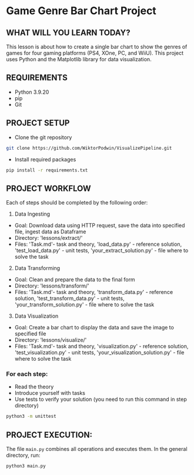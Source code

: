 # Game Genre Bar Chart Project

## WHAT WILL YOU LEARN TODAY?
This lesson is about how to create a single bar chart to show the genres of games for four gaming platforms (PS4, XOne, PC, and WiiU). This project uses Python and the Matplotlib library for data visualization.

## REQUIREMENTS
* Python 3.9.20
* pip 
* Git

## PROJECT SETUP
* Clone the git repository
```bash
git clone https://github.com/WiktorPodwin/VisualizePipeline.git
```

* Install required packages
```bash
pip install -r requirements.txt
```

## PROJECT WORKFLOW
Each of steps should be completed by the following order:

1. Data Ingesting 
* Goal: Download data using HTTP request, save the data into specified file, ingest data as Dataframe
* Directory: 'lessons/extract/'
* Files: 'Task.md'- task and theory, 'load_data.py' - reference solution, 'test_load_data.py' - unit tests, 'your_extract_solution.py' - file where to solve the task

2. Data Transforming 
* Goal: Clean and prepare the data to the final form
* Directory: 'lessons/transform/'
* Files: 'Task.md'- task and theory, 'transform_data.py' - reference solution, 'test_transform_data.py' - unit tests, 'your_transform_solution.py' - file where to solve the task

3. Data Visualization 
* Goal: Create a bar chart to display the data and save the image to specified file
* Directory: 'lessons/visualize/'
* Files: 'Task.md'- task and theory, 'visualization.py' - reference solution, 'test_visualization.py' - unit tests, 'your_visualization_solution.py' - file where to solve the task


### For each step:
* Read the theory 
* Introduce yourself with tasks
* Use tests to verify your solution (you need to run this command in step directory)
``` bash
python3 -m unittest
```

## PROJECT EXECUTION:
The file `main.py` combines all operations and executes them. In the general directory, run:
``` bash
python3 main.py
```